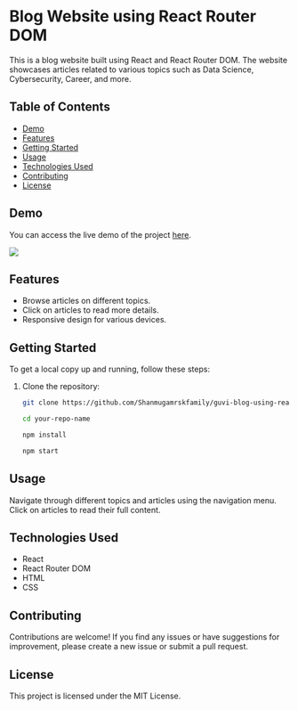 # Blog Website using React Router DOM

This is a blog website built using React and React Router DOM. The website showcases articles related to various topics such as Data Science, Cybersecurity, Career, and more.

## Table of Contents

- [Demo](#demo)
- [Features](#features)
- [Getting Started](#getting-started)
- [Usage](#usage)
- [Technologies Used](#technologies-used)
- [Contributing](#contributing)
- [License](#license)

## Demo

You can access the live demo of the project [here](https://blog-using-react-router-dom-guvi.netlify.app/).

<img src='./src/assets/Images/GuviBlog.gif.gif'/>

## Features

- Browse articles on different topics.
- Click on articles to read more details.
- Responsive design for various devices.

## Getting Started

To get a local copy up and running, follow these steps:

1. Clone the repository:

   ```sh
   git clone https://github.com/Shanmugamrskfamily/guvi-blog-using-react-router-dom.git

   cd your-repo-name

   npm install

   npm start
   ```

## Usage

Navigate through different topics and articles using the navigation menu. Click on articles to read their full content.

## Technologies Used

- React
- React Router DOM
- HTML
- CSS

## Contributing

Contributions are welcome! If you find any issues or have suggestions for improvement, please create a new issue or submit a pull request.

## License

This project is licensed under the MIT License.
